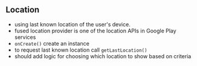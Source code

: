 ## Location
- using last known location of the user's device.
- fused location provider is one of the location APIs in Google Play services 
- `onCreate()` create an instance
- to request last known location call `getLastLocation()`
- should add logic for choosing which location to show based on criteria
